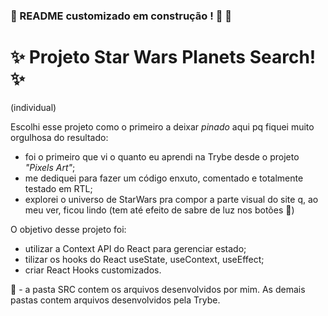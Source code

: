 ### :construction: README customizado em construção ! :construction: 🚀

# :sparkles: Projeto Star Wars Planets Search!:sparkles: 
(individual)

Escolhi esse projeto como o primeiro a deixar _pinado_ aqui pq fiquei muito orgulhosa do resultado:
- foi o primeiro que vi o quanto eu aprendi na Trybe desde o projeto _"Pixels Art"_;
- me dediquei para fazer um código enxuto, comentado e totalmente testado em RTL;
- explorei o universo de StarWars pra compor a parte visual do site q, ao meu ver, ficou lindo (tem até efeito de sabre de luz nos botões :sparkling_heart:)

O objetivo desse projeto foi:
- utilizar a Context API do React para gerenciar estado;
- tilizar os hooks do React useState, useContext, useEffect;
- criar React Hooks customizados.

:rotating_light: - a pasta SRC contem os arquivos desenvolvidos por mim. As demais pastas contem arquivos desenvolvidos pela Trybe.

<!-- Olá, Tryber!
Esse é apenas um arquivo inicial para o README do seu projeto no qual você pode customizar e reutilizar todas as vezes que for executar o trybe-publisher.

Para deixá-lo com a sua cara, basta alterar o seguinte arquivo da sua máquina: ~/.student-repo-publisher/custom/_NEW_README.md

É essencial que você preencha esse documento por conta própria, ok?
Não deixe de usar nossas dicas de escrita de README de projetos, e deixe sua criatividade brilhar!
:warning: IMPORTANTE: você precisa deixar nítido:
- quais arquivos/pastas foram desenvolvidos por você; 
- quais arquivos/pastas foram desenvolvidos por outra pessoa estudante;
- quais arquivos/pastas foram desenvolvidos pela Trybe.
-->

